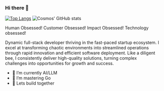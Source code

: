 ### Hi there 👋

<!--
**cosmosinnovate/cosmosinnovate** is a ✨ _special_ ✨ repository because its `README.md` (this file) appears on your GitHub profile.

Here are some ideas to get you started:

- 🔭 I’m currently working on ...
- 🌱 I’m currently learning ...
- 👯 I’m looking to collaborate on ...
- 🤔 I’m looking for help with ...
- 💬 Ask me about ...
- 📫 How to reach me: ...
- 😄 Pronouns: ...
- ⚡ Fun fact: ...
-->

[![Top Langs](https://github-readme-stats.vercel.app/api/top-langs/?username=anuraghazra&hide_progress=false)](https://github.com/anuraghazra/github-readme-stats)
![Cosmos' GitHub stats](https://github-readme-stats.vercel.app/api?username=cosmosinnovate&show_icons=true&theme=radical)

Human Obsessed! Customer Obsessed! Impact Obsessed! Technology obsessed!

Dynamic full-stack developer thriving in the fast-paced startup ecosystem. I excel at transforming chaotic environments into streamlined operations through rapid innovation and efficient software deployment. Like a diligent bee, I consistently deliver high-quality solutions, turning complex challenges into opportunities for growth and success.

- 🔭 I’m currently AI/LLM
- 🌱 I’m mastering Go
- 👯 Lets build together

